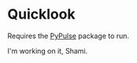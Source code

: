 # Quicklook

Requires the [PyPulse](https://github.com/mtlam/PyPulse) package to run.

I'm working on it, Shami.
